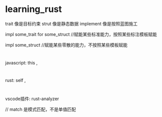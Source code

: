# learning_rust

trait 像是目标约束
strut 像是静态数据
implement 像是按照蓝图施工

impl some_trait for some_struct  //赋能某些标准能力，按照某些标注模板赋能

impl some_struct  //赋能某些零散的能力，不按照某些模板赋能


#
javascript: this , 
#
rust: self , 
#
vscode插件: rust-analyzer

//
match 是模式匹配，不是单值匹配
